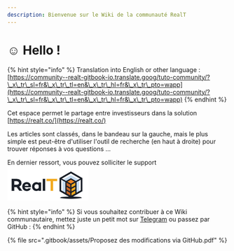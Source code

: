 ```yaml
---
description: Bienvenue sur le Wiki de la communauté RealT
---
```


# ☺ Hello !

{% hint style="info" %}
Translation into English or other language : [https://community--realt-gitbook-io.translate.goog/tuto-community/?\_x\_tr\_sl=fr&\_x\_tr\_tl=en&\_x\_tr\_hl=fr&\_x\_tr\_pto=wapp](https://community--realt-gitbook-io.translate.goog/tuto-community/?\_x\_tr\_sl=fr&\_x\_tr\_tl=en&\_x\_tr\_hl=fr&\_x\_tr\_pto=wapp)
{% endhint %}

Cet espace permet le partage entre investisseurs dans la solution [https://realt.co/](https://realt.co/)

Les articles sont classés, dans le bandeau sur la gauche, mais le plus simple est peut-être d'utiliser l'outil de recherche (en haut à droite) pour trouver réponses à vos questions ...

En dernier ressort, vous pouvez solliciter le support ![](<.gitbook/assets/image (2).png>)

{% hint style="info" %}
Si vous souhaitez contribuer à ce Wiki communautaire, mettez juste un petit mot sur [Telegram](https://t.me/RealT\_France) ou passez par GitHub :
{% endhint %}

{% file src=".gitbook/assets/Proposez des modifications via GitHub.pdf" %}
